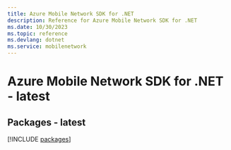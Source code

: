 ```yaml
---
title: Azure Mobile Network SDK for .NET
description: Reference for Azure Mobile Network SDK for .NET
ms.date: 10/30/2023
ms.topic: reference
ms.devlang: dotnet
ms.service: mobilenetwork
---
```

# Azure Mobile Network SDK for .NET - latest
## Packages - latest
[!INCLUDE [packages](mobile-network-index.md)]